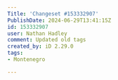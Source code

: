 ```yaml
---
Title: 'Changeset #153332907'
PublishDate: 2024-06-29T13:41:15Z
id: 153332907
user: Nathan Hadley
comment: Updated old tags
created_by: iD 2.29.0
tags:
- Montenegro

---
```

